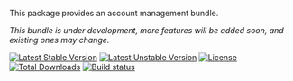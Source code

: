 This package provides an account management bundle.

*This bundle is under development, more features will be added soon, and existing ones may change.*

[![Latest Stable Version](https://poser.pugx.org/softspring/account-bundle/v/stable.svg)](https://packagist.org/packages/softspring/account-bundle)
[![Latest Unstable Version](https://poser.pugx.org/softspring/account-bundle/v/unstable.svg)](https://packagist.org/packages/softspring/account-bundle)
[![License](https://poser.pugx.org/softspring/account-bundle/license.svg)](https://packagist.org/packages/softspring/account-bundle)
[![Total Downloads](https://poser.pugx.org/softspring/account-bundle/downloads)](https://packagist.org/packages/softspring/account-bundle)
[![Build status](https://app.travis-ci.com/github/softspring/account-bundle.svg?branch=master)](https://app.travis-ci.com/github/softspring/account-bundle)
